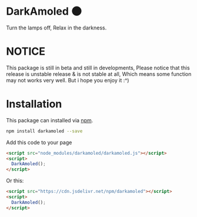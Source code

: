 # DarkAmoled 🌑
Turn the lamps off, Relax in the darkness. 

# NOTICE
This package is still in beta and still in developments, Please notice that this release is unstable release & is not stable at all, Which means some function may not works very well. But i hope you enjoy it :^)

# Installation
This package can installed via [npm](https://npmjs.com/package/darkamoled).
```bash
npm install darkamoled --save
```
Add this code to your page
```html
<script src="node_modules/darkamoled/darkamoled.js"></script>
<script>
  DarkAmoled();
</script>
```
Or this:
```html
<script src="https://cdn.jsdelivr.net/npm/darkamoled"></script>
<script>
  DarkAmoled();
</script>
```


